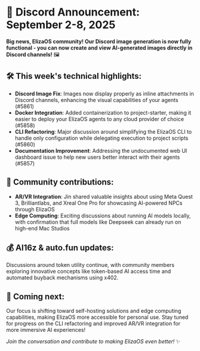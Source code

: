 # 🚀 Discord Announcement: September 2-8, 2025

**Big news, ElizaOS community! Our Discord image generation is now fully functional - you can now create and view AI-generated images directly in Discord channels!** 🖼️

## 🛠️ This week's technical highlights:
* **Discord Image Fix**: Images now display properly as inline attachments in Discord channels, enhancing the visual capabilities of your agents (#5861) 
* **Docker Integration**: Added containerization to project-starter, making it easier to deploy your ElizaOS agents to any cloud provider of choice (#5858)
* **CLI Refactoring**: Major discussion around simplifying the ElizaOS CLI to handle only configuration while delegating execution to project scripts (#5860)
* **Documentation Improvement**: Addressing the undocumented web UI dashboard issue to help new users better interact with their agents (#5857)

## 👥 Community contributions:
* **AR/VR Integration**: Jin shared valuable insights about using Meta Quest 3, Brilliantlabs, and Xreal One Pro for showcasing AI-powered NPCs through ElizaOS
* **Edge Computing**: Exciting discussions about running AI models locally, with confirmation that full models like Deepseek can already run on high-end Mac Studios

## 💰 AI16z & auto.fun updates:
Discussions around token utility continue, with community members exploring innovative concepts like token-based AI access time and automated buyback mechanisms using x402.

## 🔮 Coming next:
Our focus is shifting toward self-hosting solutions and edge computing capabilities, making ElizaOS more accessible for personal use. Stay tuned for progress on the CLI refactoring and improved AR/VR integration for more immersive AI experiences!

*Join the conversation and contribute to making ElizaOS even better!* ✨